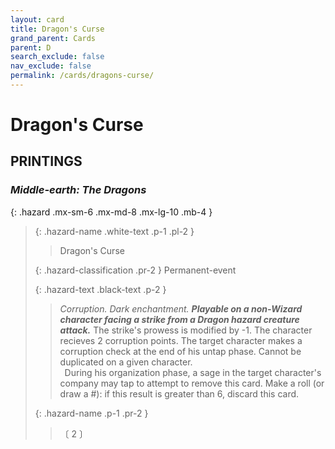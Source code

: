 ```yaml
---
layout: card
title: Dragon's Curse
grand_parent: Cards
parent: D
search_exclude: false
nav_exclude: false
permalink: /cards/dragons-curse/
---
```


# Dragon's Curse


## PRINTINGS


### _Middle-earth: The Dragons_

{: .hazard .mx-sm-6 .mx-md-8 .mx-lg-10 .mb-4 }
> {: .hazard-name .white-text .p-1 .pl-2 }
> > <div class="hazard-mp"></div>
> > <div class="card-name">Dragon's Curse</div>
>
> {: .hazard-classification .pr-2 }
> Permanent-event
>
> {: .hazard-text .black-text .p-2 }
> > _Corruption._ _Dark enchantment._ ***Playable on a non-Wizard character facing a strike from a Dragon hazard creature attack.*** The strike's prowess is modified by -1. The character recieves 2 corruption points. The target character makes a corruption check at the end of his untap phase. Cannot be duplicated on a given character. <br>&ensp;During his organization phase, a sage in the target character's company may tap to attempt to remove this card. Make a roll (or draw a #): if this result is greater than 6, discard this card. 
>
> {: .hazard-name .p-1 .pr-2 }
> > <div class="card-shield"></div>
> > <div class="card-corruption-white">〔 2 〕</div>


